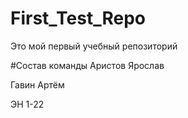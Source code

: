 # First_Test_Repo
Это мой первый учебный репозиторий

#Состав команды
Аристов Ярослав

Гавин Артём

ЭН 1-22
